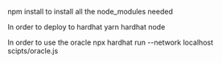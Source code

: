 npm install to install all the node_modules needed

In order to deploy to hardhat
yarn hardhat node

In order to use the oracle
npx hardhat run --network localhost scipts/oracle.js
